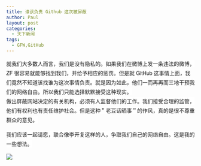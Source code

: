 ```yaml
---
title: 谁该负责 Github 这次被屏蔽
author: Paul
layout: post
categories:
  - 天下新闻
tags:
  - GFW,GitHub
---
```


<span style="font-family: 'Helvetica Neue', 'Luxi Sans', 'DejaVu Sans', Tahoma, 'Hiragino Sans GB', STHeiti; line-height: 25px; background-color: #ffffff;">就我们大多数人而言，我们是没有隐私的。如果我们在微博上发一条违法的微博，ZF 很容易就能够找到我们，并给予相应的惩罚。但是就 GitHub 这事情上面，我们竟然不知道该找谁为这次事情负责。就是因为如此，他们一而再再而三地干预我们的网络自由。所以我们只能选择默默接受这种现实。</span><br style="font-family: 'Helvetica Neue', 'Luxi Sans', 'DejaVu Sans', Tahoma, 'Hiragino Sans GB', STHeiti; line-height: 25px; background-color: #ffffff;" /><span style="background-color: #ffffff; font-family: 'Helvetica Neue', 'Luxi Sans', 'DejaVu Sans', Tahoma, 'Hiragino Sans GB', STHeiti; line-height: 25px;">做出屏蔽网站决定的有关机构，必须有人监督他们的工作。我们接受合理的监管，他们有权利也有责任维护社会。但是这种＂老豆话晒事＂的作风，真的是很不尊重群众的意见。</span>  

<span style="background-color: #ffffff; font-family: 'Helvetica Neue', 'Luxi Sans', 'DejaVu Sans', Tahoma, 'Hiragino Sans GB', STHeiti; line-height: 25px;">我们应该一起请愿，联合像李开复这样的人，争取我们自己的网络自由。这是我的一些想法。</span>

![](http://ww4.sinaimg.cn/large/644fe78djw1e15kt1nb5jj.jpg)